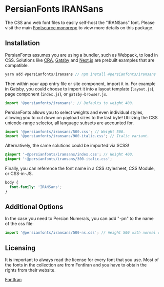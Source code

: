 # PersianFonts IRANSans

The CSS and web font files to easily self-host the “IRANSans” font. Please visit the main [Fontsource monorepo](https://github.com/akiarostami/PersianFont) to view more details on this package.

## Installation

PersianFonts assumes you are using a bundler, such as Webpack, to load in CSS. Solutions like [CRA](https://create-react-app.dev/), [Gatsby](https://www.gatsbyjs.org/) and [Next.js](https://nextjs.org/) are prebuilt examples that are compatible.

```javascript
yarn add @persianfonts/iransans // npm install @persianfonts/iransans
```

Then within your app entry file or site component, import it in. For example in Gatsby, you could choose to import it into a layout template (`layout.js`), page component (`index.js`), or `gatsby-browser.js`.

```javascript
import '@persianfonts/iransans'; // Defaults to weight 400.
```

PersianFonts allows you to select weights and even individual styles, allowing you to cut down on payload sizes to the last byte! Utilizing the CSS unicode-range selector, all language subsets are accounted for.

```javascript
import '@persianfonts/iransans/500.css'; // Weight 500.
import '@persianfonts/iransans/900-italic.css'; // Italic variant.
```

Alternatively, the same solutions could be imported via SCSS!

```scss
@import '~@persianfonts/iransans/index.css'; // Weight 400.
@import '~@persianfonts/iransans/300-italic.css';
```

Finally, you can reference the font name in a CSS stylesheet, CSS Module, or CSS-in-JS.

```css
body {
  font-family: 'IRANSans';
}
```

## Additional Options

In the case you need to Persian Numerals, you can add "-pn" to the name of the css file:

```javascript
import '@persianfonts/iransans/500-ns.css'; // Weight 500 with normal style.
```

## Licensing

It is important to always read the license for every font that you use.
Most of the fonts in the collection are from FontIran and you have to obtain the rights from their website.

[FontIran](https://fontiran.com)
